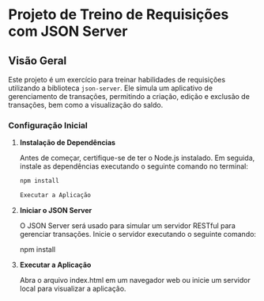 # Projeto de Treino de Requisições com JSON Server

## Visão Geral

Este projeto é um exercício para treinar habilidades de requisições utilizando a biblioteca `json-server`. Ele simula um aplicativo de gerenciamento de transações, permitindo a criação, edição e exclusão de transações, bem como a visualização do saldo.

### Configuração Inicial

1. **Instalação de Dependências**

   Antes de começar, certifique-se de ter o Node.js instalado. Em seguida, instale as dependências executando o seguinte comando no terminal:

   ```bash
   npm install

   Executar a Aplicação

2. **Iniciar o JSON Server**

   O JSON Server será usado para simular um servidor RESTful para gerenciar transações. Inicie o servidor executando o seguinte comando:
   
   npm install

3. **Executar a Aplicação**

     Abra o arquivo index.html em um navegador web ou inicie um servidor local para visualizar a aplicação.

   

